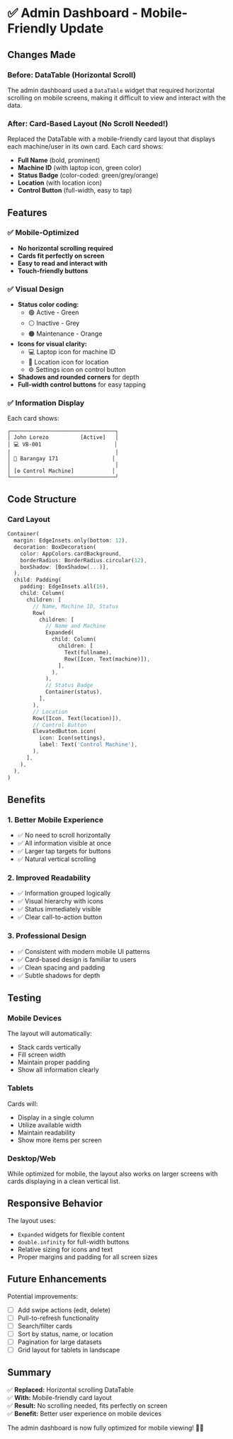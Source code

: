 # ✅ Admin Dashboard - Mobile-Friendly Update

## Changes Made

### Before: DataTable (Horizontal Scroll)

The admin dashboard used a `DataTable` widget that required horizontal scrolling on mobile screens, making it difficult to view and interact with the data.

### After: Card-Based Layout (No Scroll Needed!)

Replaced the DataTable with a mobile-friendly card layout that displays each machine/user in its own card. Each card shows:

- **Full Name** (bold, prominent)
- **Machine ID** (with laptop icon, green color)
- **Status Badge** (color-coded: green/grey/orange)
- **Location** (with location icon)
- **Control Button** (full-width, easy to tap)

## Features

### ✅ Mobile-Optimized

- **No horizontal scrolling required**
- **Cards fit perfectly on screen**
- **Easy to read and interact with**
- **Touch-friendly buttons**

### ✅ Visual Design

- **Status color coding:**
  - 🟢 Active - Green
  - ⚪ Inactive - Grey
  - 🟠 Maintenance - Orange
- **Icons for visual clarity:**
  - 💻 Laptop icon for machine ID
  - 📍 Location icon for location
  - ⚙️ Settings icon on control button
- **Shadows and rounded corners** for depth
- **Full-width control buttons** for easy tapping

### ✅ Information Display

Each card shows:

```
┌─────────────────────────────────┐
│ John Lorezo          [Active]   │
│ 💻 VB-001                       │
│                                 │
│ 📍 Barangay 171                 │
│                                 │
│ [⚙️ Control Machine]            │
└─────────────────────────────────┘
```

## Code Structure

### Card Layout

```dart
Container(
  margin: EdgeInsets.only(bottom: 12),
  decoration: BoxDecoration(
    color: AppColors.cardBackground,
    borderRadius: BorderRadius.circular(12),
    boxShadow: [BoxShadow(...)],
  ),
  child: Padding(
    padding: EdgeInsets.all(16),
    child: Column(
      children: [
        // Name, Machine ID, Status
        Row(
          children: [
            // Name and Machine
            Expanded(
              child: Column(
                children: [
                  Text(fullname),
                  Row([Icon, Text(machine)]),
                ],
              ),
            ),
            // Status Badge
            Container(status),
          ],
        ),
        // Location
        Row([Icon, Text(location)]),
        // Control Button
        ElevatedButton.icon(
          icon: Icon(settings),
          label: Text('Control Machine'),
        ),
      ],
    ),
  ),
)
```

## Benefits

### 1. Better Mobile Experience

- ✅ No need to scroll horizontally
- ✅ All information visible at once
- ✅ Larger tap targets for buttons
- ✅ Natural vertical scrolling

### 2. Improved Readability

- ✅ Information grouped logically
- ✅ Visual hierarchy with icons
- ✅ Status immediately visible
- ✅ Clear call-to-action button

### 3. Professional Design

- ✅ Consistent with modern mobile UI patterns
- ✅ Card-based design is familiar to users
- ✅ Clean spacing and padding
- ✅ Subtle shadows for depth

## Testing

### Mobile Devices

The layout will automatically:

- Stack cards vertically
- Fill screen width
- Maintain proper padding
- Show all information clearly

### Tablets

Cards will:

- Display in a single column
- Utilize available width
- Maintain readability
- Show more items per screen

### Desktop/Web

While optimized for mobile, the layout also works on larger screens with cards displaying in a clean vertical list.

## Responsive Behavior

The layout uses:

- `Expanded` widgets for flexible content
- `double.infinity` for full-width buttons
- Relative sizing for icons and text
- Proper margins and padding for all screen sizes

## Future Enhancements

Potential improvements:

- [ ] Add swipe actions (edit, delete)
- [ ] Pull-to-refresh functionality
- [ ] Search/filter cards
- [ ] Sort by status, name, or location
- [ ] Pagination for large datasets
- [ ] Grid layout for tablets in landscape

## Summary

✅ **Replaced:** Horizontal scrolling DataTable  
✅ **With:** Mobile-friendly card layout  
✅ **Result:** No scrolling needed, fits perfectly on screen  
✅ **Benefit:** Better user experience on mobile devices

The admin dashboard is now fully optimized for mobile viewing! 📱🎉
